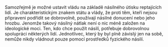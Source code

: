 Samozřejmě je možné ustavit vládu na základě násilného útisku reptajících lidí.<break time="0.6s"/> Je charakteristickým znakem státu a vlády,<break time="0.3s"/> že proti těm,<break time="0.1s"/> kteří nejsou připraveni podřídit se dobrovolně,<break time="0.4s"/> používají násilné donucení nebo jeho hrozbu.<break time="0.6s"/> Jenomže<break time="0.2s"/> takový násilný nátlak není o nic méně založen na ideologické moci.<break time="0.6s"/> Ten,<break time="0.1s"/> kdo chce použít násilí,<break time="0.3s"/> potřebuje dobrovolnou spolupráci některých lidí.<break time="0.6s"/> Jednotlivec,<break time="0.2s"/> který by byl plně závislý jen na sobě,<break time="0.3s"/> nemůže nikdy vládnout pouze pomocí prostředků fyzického násilí. 
